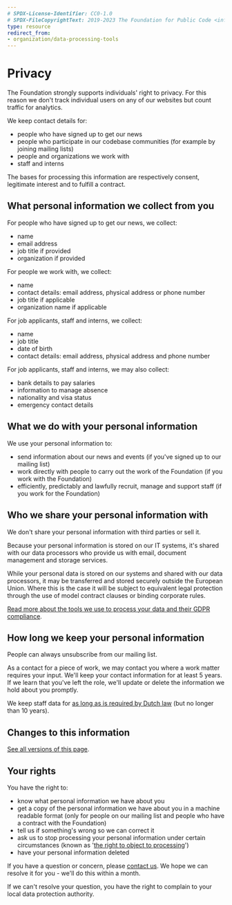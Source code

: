 ```yaml
---
# SPDX-License-Identifier: CC0-1.0
# SPDX-FileCopyrightText: 2019-2023 The Foundation for Public Code <info@publiccode.net>
type: resource
redirect_from:
- organization/data-processing-tools
---
```


# Privacy

The Foundation strongly supports individuals' right to privacy.
For this reason we don't track individual users on any of our websites but count traffic for analytics.

We keep contact details for:

* people who have signed up to get our news
* people who participate in our codebase communities (for example by joining mailing lists)
* people and organizations we work with
* staff and interns

The bases for processing this information are respectively consent, legitimate interest and to fulfill a contract.

## What personal information we collect from you

For people who have signed up to get our news, we collect:

* name
* email address
* job title if provided
* organization if provided

For people we work with, we collect:

* name
* contact details: email address, physical address or phone number
* job title if applicable
* organization name if applicable

For job applicants, staff and interns, we collect:

* name
* job title
* date of birth
* contact details: email address, physical address and phone number

For job applicants, staff and interns, we may also collect:

* bank details to pay salaries
* information to manage absence
* nationality and visa status
* emergency contact details

## What we do with your personal information

We use your personal information to:

* send information about our news and events (if you've signed up to our mailing list)
* work directly with people to carry out the work of the Foundation (if you work with the Foundation)
* efficiently, predictably and lawfully recruit, manage and support staff (if you work for the Foundation)

## Who we share your personal information with

We don't share your personal information with third parties or sell it.

Because your personal information is stored on our IT systems, it's shared with our data processors who provide us with email, document management and storage services.

While your personal data is stored on our systems and shared with our data processors, it may be transferred and stored securely outside the European Union.
Where this is the case it will be subject to equivalent legal protection through the use of model contract clauses or binding corporate rules.

[Read more about the tools we use to process your data and their GDPR compliance](../activities/tool-management/index.md).

## How long we keep your personal information

People can always unsubscribe from our mailing list.

As a contact for a piece of work, we may contact you where a work matter requires your input.
We'll keep your contact information for at least 5 years.
If we learn that you've left the role, we'll update or delete the information we hold about you promptly.

We keep staff data for [as long as is required by Dutch law](https://www.tuxx.nl/bewaartermijnen/documenten/#Algemene%20bedrijfsmatige%20documenten) (but no longer than 10 years).

## Changes to this information

[See all versions of this page](https://github.com/publiccodenet/about/commits/main/organization/privacy.md).

## Your rights

You have the right to:

* know what personal information we have about you
* get a copy of the personal information we have about you in a machine readable format (only for people on our mailing list and people who have a contract with the Foundation)
* tell us if something's wrong so we can correct it
* ask us to stop processing your personal information under certain circumstances (known as '[the right to object to processing](https://gdpr-info.eu/art-21-gdpr/)')
* have your personal information deleted

If you have a question or concern, please [contact us](contact-details.md). We hope we can resolve it for you - we'll do this within a month.

If we can't resolve your question, you have the right to complain to your local data protection authority.
